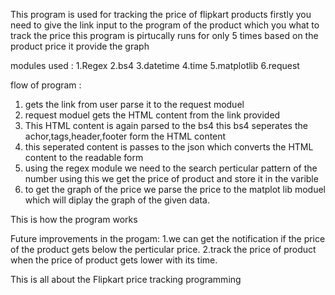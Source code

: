 This program is used for tracking the price of flipkart products 
firstly you need to give the link input to the program of the product which you what to track the price 
this program is pirtucally runs for only 5 times based on the product price it provide the graph

modules used :
1.Regex 
2.bs4 
3.datetime 
4.time
5.matplotlib
6.request 

flow of program :

1. gets the link from user parse it to the request moduel 
2. request moduel gets the HTML content from the link provided 
3. This HTML content is again parsed to the bs4 this bs4 seperates the achor,tags,header,footer form the HTML content 
4. this seperated content is passes to the json which converts the HTML content to the readable form 
5. using the regex module we need to the search perticular pattern of the number using this we get the price of product and store it in the varible 
6. to get the graph of the price we parse the price to the matplot lib moduel which will diplay the graph of the given data.  

  This is how the program works 
  
  Future improvements in the progam:
  1.we can get the notification if the price of the product gets below the perticular price.
  2.track the price of product when the price of product gets lower with its time.
  
  This is all about the Flipkart price tracking programming  
  
